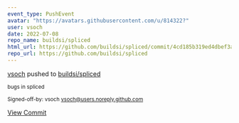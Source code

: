 ```yaml
---
event_type: PushEvent
avatar: "https://avatars.githubusercontent.com/u/814322?"
user: vsoch
date: 2022-07-08
repo_name: buildsi/spliced
html_url: https://github.com/buildsi/spliced/commit/4cd185b319ed4dbef3a34e0bdfee5debbe797f3b
repo_url: https://github.com/buildsi/spliced
---
```


<a href='https://github.com/vsoch' target='_blank'>vsoch</a> pushed to <a href='https://github.com/buildsi/spliced' target='_blank'>buildsi/spliced</a>

<small>bugs in spliced

Signed-off-by: vsoch <vsoch@users.noreply.github.com></small>

<a href='https://github.com/buildsi/spliced/commit/4cd185b319ed4dbef3a34e0bdfee5debbe797f3b' target='_blank'>View Commit</a>